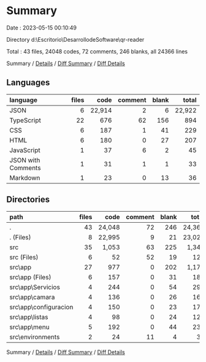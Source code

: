 # Summary

Date : 2023-05-15 00:10:49

Directory d:\\Escritorio\\DesarrollodeSoftware\\qr-reader

Total : 43 files,  24048 codes, 72 comments, 246 blanks, all 24366 lines

Summary / [Details](details.md) / [Diff Summary](diff.md) / [Diff Details](diff-details.md)

## Languages
| language | files | code | comment | blank | total |
| :--- | ---: | ---: | ---: | ---: | ---: |
| JSON | 6 | 22,914 | 2 | 6 | 22,922 |
| TypeScript | 22 | 676 | 62 | 156 | 894 |
| CSS | 6 | 187 | 1 | 41 | 229 |
| HTML | 6 | 180 | 0 | 27 | 207 |
| JavaScript | 1 | 37 | 6 | 2 | 45 |
| JSON with Comments | 1 | 31 | 1 | 1 | 33 |
| Markdown | 1 | 23 | 0 | 13 | 36 |

## Directories
| path | files | code | comment | blank | total |
| :--- | ---: | ---: | ---: | ---: | ---: |
| . | 43 | 24,048 | 72 | 246 | 24,366 |
| . (Files) | 8 | 22,995 | 9 | 21 | 23,025 |
| src | 35 | 1,053 | 63 | 225 | 1,341 |
| src (Files) | 6 | 52 | 52 | 19 | 123 |
| src\\app | 27 | 977 | 0 | 202 | 1,179 |
| src\\app (Files) | 6 | 157 | 0 | 31 | 188 |
| src\\app\\Servicios | 4 | 244 | 0 | 54 | 298 |
| src\\app\\camara | 4 | 136 | 0 | 26 | 162 |
| src\\app\\configuracion | 4 | 150 | 0 | 23 | 173 |
| src\\app\\listas | 4 | 98 | 0 | 24 | 122 |
| src\\app\\menu | 5 | 192 | 0 | 44 | 236 |
| src\\environments | 2 | 24 | 11 | 4 | 39 |

Summary / [Details](details.md) / [Diff Summary](diff.md) / [Diff Details](diff-details.md)